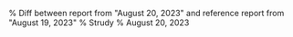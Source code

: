% Diff between report from "August 20, 2023" and reference report from "August 19, 2023"
% Strudy
% August 20, 2023


